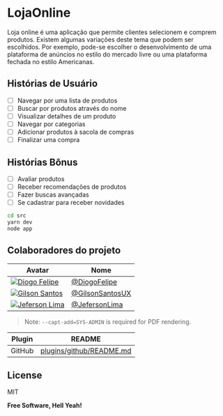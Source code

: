 # LojaOnline
Loja online é uma aplicação que permite clientes selecionem e comprem produtos. Existem algumas variações deste tema que podem ser escolhidos. Por exemplo, pode-se escolher o desenvolvimento de uma plataforma de anúncios no estilo do mercado livre ou uma plataforma fechada no estilo Americanas.

## Histórias de Usuário
- [ ] Navegar por uma lista de produtos
- [ ] Buscar por produtos através do nome
- [ ] Visualizar detalhes de um produto
- [ ] Navegar por categorias
- [ ] Adicionar produtos à sacola de compras
- [ ] Finalizar uma compra

## Histórias Bônus
- [ ] Avaliar produtos
- [ ] Receber recomendações de produtos
- [ ] Fazer buscas avançadas
- [ ] Se cadastrar para receber novidades

```sh
cd src
yarn dev
node app
```

## Colaboradores do projeto

| Avatar | Nome |
| ------ | ------ |
|[![Diogo Felipe](https://avatars.githubusercontent.com/u/67284614?s=64&v=4)](https://github.com/gilsonsantosux) | [@DiogoFelipe](https://github.com/diogof651) |
|[![Gilson Santos](https://avatars.githubusercontent.com/u/5659433?s=64&v=4)](https://github.com/gilsonsantosux) | [@GilsonSantosUX](https://github.com/gilsonsantosux) |
|[![Jeferson Lima](https://avatars.githubusercontent.com/u/11639069?s=64&v=4)](https://github.com/gilsonsantosux) | [@JefersonLima](https://github.com/jefersonlima) |

> Note: `--capt-add=SYS-ADMIN` is required for PDF rendering.

| Plugin | README |
| ------ | ------ |
| GitHub | [plugins/github/README.md][PlGh] |

## License

MIT

**Free Software, Hell Yeah!**

[//]: # (Para saber mais sobre o markdown https://daringfireball.net/projects/markdown/syntax#link)


[PlGh]: <https://github.com/joemccann/dillinger/tree/master/plugins/github/README.md>